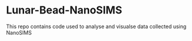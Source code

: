 # Lunar-Bead-NanoSIMS

This repo contains code used to analyse and visualse data collected using NanoSIMS
